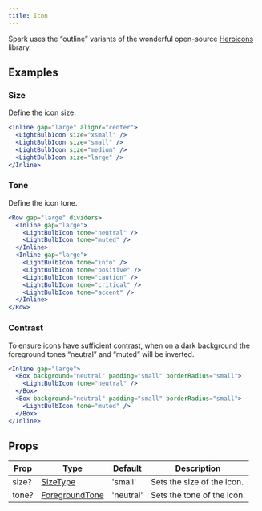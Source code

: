 ```yaml
---
title: Icon
---
```


Spark uses the “outline” variants of the wonderful open-source
[Heroicons](https://heroicons.com/) library.

## Examples

### Size

Define the icon size.

```jsx live
<Inline gap="large" alignY="center">
  <LightBulbIcon size="xsmall" />
  <LightBulbIcon size="small" />
  <LightBulbIcon size="medium" />
  <LightBulbIcon size="large" />
</Inline>
```

### Tone

Define the icon tone.

```jsx live
<Row gap="large" dividers>
  <Inline gap="large">
    <LightBulbIcon tone="neutral" />
    <LightBulbIcon tone="muted" />
  </Inline>
  <Inline gap="large">
    <LightBulbIcon tone="info" />
    <LightBulbIcon tone="positive" />
    <LightBulbIcon tone="caution" />
    <LightBulbIcon tone="critical" />
    <LightBulbIcon tone="accent" />
  </Inline>
</Row>
```

### Contrast

To ensure icons have sufficient contrast, when on a dark background the
foreground tones “neutral” and “muted” will be inverted.

```jsx live
<Inline gap="large">
  <Box background="neutral" padding="small" borderRadius="small">
    <LightBulbIcon tone="neutral" />
  </Box>
  <Box background="neutral" padding="small" borderRadius="small">
    <LightBulbIcon tone="muted" />
  </Box>
</Inline>
```

## Props

| Prop  | Type                              | Default   | Description                |
| ----- | --------------------------------- | --------- | -------------------------- |
| size? | [SizeType][size-type]             | 'small'   | Sets the size of the icon. |
| tone? | [ForegroundTone][foreground-tone] | 'neutral' | Sets the tone of the icon. |

[size-type]:
  https://bitbucket.org/brighte-energy/energy/src/537c678a81090af545969504776c6b3d2e67743e/spark-web/packages/icon/src/createIcon.tsx#spark-web/packages/icon/src/createIcon.tsx-6
[foreground-tone]:
  https://bitbucket.org/brighte-energy/energy/src/14a694872cc43bb454981bada65f5f12b56f77c9/spark-web/packages/text/src/useForegroundTone.ts#spark-web/packages/text/src/useForegroundTone.ts-4
